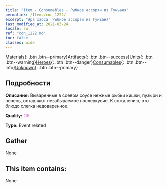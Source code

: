 ```yaml
---
title: "Item - Consumables - Рыбное ассорти из Гунъаня"
permalink: /Items/con_1222/
excerpt: "Эра хаоса  Рыбное ассорти из Гунъаня"
last_modified_at: 2021-03-24
locale: ru
ref: "con_1222.md"
toc: false
classes: wide
---
```

 [Materials](/ru/Items/){: .btn .btn--primary}[Artifacts](/ru/Items/Artifacts/){: .btn .btn--success}[Units](/ru/Items/Units/){: .btn .btn--warning}[Heroes](/ru/Items/Heroes/){: .btn .btn--danger}[Consumables](/ru/Items/Consumables/){: .btn .btn--info}[Unknown](/ru/Items/Unknown/){: .btn .btn--primary}

## Подробности
 **Описание:** Вываренные в соевом соусе нежные рыбьи кишки, пузыри и печень, оставляют незабываемое послевкусие. К сожалению, это блюдо слегка недоваренное.

 **Quality:** <span style="color: #DA70D6">OK</span>

 **Type:** Event related

## Gather

  None

## This item contains:

  None

